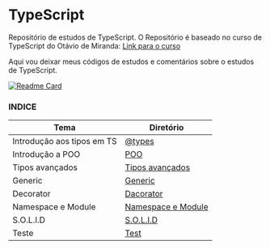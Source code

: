 # TypeScript

Repositório de estudos de TypeScript.
O Repositório é baseado no curso de TypeScript do Otávio de Miranda: [Link para o curso](https://www.udemy.com/share/1026x83@mN1qG8n7o5w_CHv6I_dm4Ck5Out3FYaONyVaNtAUdzvZ4Ro-Ma2bnOcehMG11_mc/)

Aqui vou deixar meus códigos de estudos e comentários sobre o estudos de TypeScript.

[![Readme Card](https://github-readme-stats.vercel.app/api/pin/?username=juliofilizzola&repo=typescript_studies)](https://github.com/juliofilizzola/typescript_studies/)


### **INDICE**
| Tema | Diretório |
|------|-----------|
|Introdução aos tipos em TS | [@types](https://github.com/juliofilizzola/typescript_studies/tree/main/@types)|
|Introdução a POO | [POO](https://github.com/juliofilizzola/typescript_studies/tree/main/poo)|
|Tipos avançados | [Tipos avançados](https://github.com/juliofilizzola/typescript_studies/tree/main/AdvencedTypes)|
|Generic | [Generic](https://github.com/juliofilizzola/typescript_studies/tree/main/Generic)|
|Decorator| [Dacorator](https://github.com/juliofilizzola/typescript_studies/tree/main/Decorator)|
|Namespace e Module| [Namespace e Module](https://github.com/juliofilizzola/typescript_studies/tree/main/Namespace-modules)|
|S.O.L.I.D| [S.O.L.I.D](https://github.com/juliofilizzola/typescript_studies/tree/main/SOLID)|
|Teste | [Test](https://github.com/juliofilizzola/typescript_studies/tree/0.0.8/Test)|
